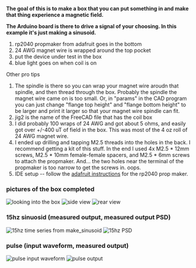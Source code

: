 **The goal of this is to make a box that you can put something in and make that thing experience a magnetic field.**

**The Arduino board is there to drive a signal of your choosing. In this example it's just making a sinusoid.**

1. rp2040 propmaker from adafruit goes in the bottom
2. 24 AWG magnet wire is wrapped around the top pocket
3. put the device under test in the box
4. blue light goes on when coil is on

Other pro tips
1. The spindle is there so you can wrap your magnet wire aroudn that spindle, and then thread through the box.  Probably the spindle the magnet wire came on is too small.  Or, in "params" in the CAD program you can just change "flange top height" and "flange bottom height" to be larger and print it larger so that your magnet wire spindle can fit.
2. jig2 is the name of the FreeCAD file that has the coil box 
3. I did probably 100 wraps of 24 AWG and got about 5 ohms, and easily got over +/-400 uT of field in the box.  This was most of the 4 oz roll of 24 AWG magnet wire. 
4. I ended up drilling and tapping M2.5 threads into the holes in the back.  I recommend getting a kit of this stuff.  In the end I used 4x M2.5 * 12mm screws, M2.5 * 10mm female-female spacers, and M2.5 * 6mm screws to attach the propmaker.  And... the two holes near the terminal of the propmaker is too narrow to get the screws in. oops.
5. IDE setup -- follow the [adafruit instructions](https://learn.adafruit.com/adafruit-rp2040-prop-maker-feather/arduino-ide-setup) for the rp2040 prop maker.

### pictures of the box completed
![looking into the box](PXL_20240624_233743795.jpg?raw=true "Looking into the box")
![side view](PXL_20240624_233732530.jpg?raw=true "Side View")
![rear view](PXL_20240624_233807952.jpg?raw=true "Rear View")


### 15hz sinuosid (measured output, measured output PSD)
![15hz time series from make_sinusoid](15hz.png?raw=true)
![15hz PSD](15hz_power.png?raw=true)

### pulse (input waveform, measured output)
![pulse input waveform](pulse_input.png?raw=true)
![pulse output](pulse.png?raw=true)


